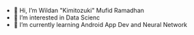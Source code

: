 - 👋 Hi, I’m Wildan "Kimitozuki" Mufid Ramadhan
- 👀 I’m interested in Data Scienc
- 🌱 I’m currently learning Android App Dev and Neural Network

<!---
Kimitozuki/Kimitozuki is a ✨ special ✨ repository because its `README.md` (this file) appears on your GitHub profile.
You can click the Preview link to take a look at your changes.
--->
